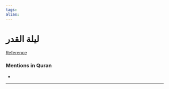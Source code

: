 ```yaml
---
tags: 
alias: 
---
```


# ليلة القدر

[Reference](https://corpus.quran.com/concept.jsp?id=night-of-decree)

### Mentions in Quran
- 

---


